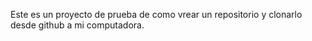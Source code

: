 Este es un proyecto de prueba de como vrear un repositorio y clonarlo desde github a mi computadora.